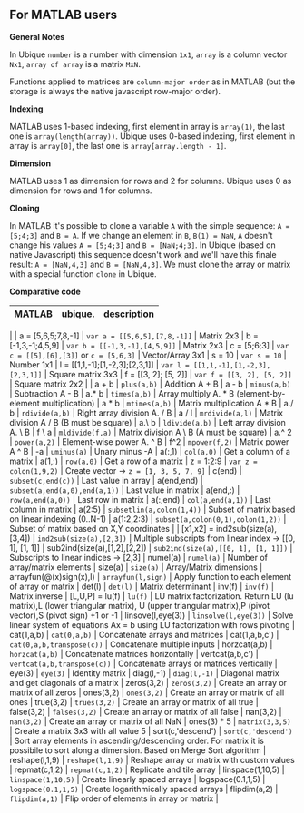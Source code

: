 ## For MATLAB users

__General Notes__

In Ubique `number` is a number with dimension `1x1`, `array` is a column vector `Nx1`, `array of array` is a matrix `MxN`.

Functions applied to matrices are `column-major order` as in MATLAB (but the storage is always the native javascript row-major order).

__Indexing__

MATLAB uses 1-based indexing, first element in array is `array(1)`, the last one is `array(length(array))`.
Ubique uses 0-based indexing, first element in array is `array[0]`, the last one is `array[array.length - 1]`.

__Dimension__

MATLAB uses 1 as dimension for rows and 2 for columns.
Ubique uses 0 as dimension for rows and 1 for columns.

__Cloning__

In MATLAB it's possible to clone a variable `A` with the simple sequence: `A = [5;4;3]` and `B = A`. If we change an element in `B`, `B(1) = NaN`, `A` doesn't change his values
`A = [5;4;3]` and `B = [NaN;4;3]`.
In Ubique (based on native Javascript) this sequence doesn't work and we'll have this finale result: `A = [NaN,4,3]` and `B = [NaN,4,3]`. We must clone the array or matrix with a 
special function `clone` in Ubique. 

__Comparative code__

|MATLAB| ubique.| description|
|----- |--------|------|
|
| a = [5,6,5;7,8,-1] | `var a = [[5,6,5],[7,8,-1]]` | Matrix 2x3
| b = [-1,3,-1;4,5,9] | `var b = [[-1,3,-1],[4,5,9]]` | Matrix 2x3
| c = [5;6;3] | `var c = [[5],[6],[3]]` or `c = [5,6,3]` | Vector/Array 3x1 
| s = 10 | `var s = 10` | Number 1x1
| l = [[1,1,-1];[1,-2,3];[2,3,1]] | `var l = [[1,1,-1],[1,-2,3],[2,3,1]]` | Square matrix 3x3
| f = [[3, 2]; [5, 2]] | `var f = [[3, 2], [5, 2]]` | Square matrix 2x2
|
| a + b | `plus(a,b)` | Addition A + B
| a - b | `minus(a,b)` | Subtraction A - B
| a.* b | `times(a,b)` | Array multiply A. * B (element-by-element multiplication)
| a * b | `mtimes(a,b)` | Matrix multiplication A * B
| a./ b | `rdivide(a,b)` | Right array division A. / B
| a / l | `mrdivide(a,l)` | Matrix division A / B (B must be square)
| a.\ b | `ldivide(a,b)` | Left array division A. \ B
| f \ a | `mldivide(f,a)` | Matrix division A \ B (A must be square)
| a.^ 2 | `power(a,2)` | Element-wise power A. ^ B
| f^2 | `mpower(f,2)` | Matrix power A ^ B
| -a | `uminus(a)` | Unary minus -A
| a(:,1) | `col(a,0)` | Get a column of a matrix
| a(1,:) | `row(a,0)` | Get a row of a matrix
| z = 1:2:9 | `var z = colon(1,9,2)` | Create vector -> `z = [1, 3, 5, 7, 9]`
| c(end) | `subset(c,end(c))` | Last value in array
| a(end,end) | `subset(a,end(a,0),end(a,1))` | Last value in matrix
| a(end,:) | `row(a,end(a,0))` | Last row in matrix
| a(:,end) | `col(a,end(a,1))` | Last column in matrix
| a(2:5) | `subsetlin(a,colon(1,4))` | Subset of matrix based on linear indexing (0..N-1)
| a(1:2,2:3) | `subset(a,colon(0,1),colon(1,2))` | Subset of matrix based on X,Y coordinates
|
| [x1,x2] = ind2sub(size(a),[3,4]) | `ind2sub(size(a),[2,3])` | Multiple subscripts from linear index -> [[0, 1], [1, 1]]
| sub2ind(size(a),[1,2],[2,2]) | `sub2ind(size(a),[[0, 1], [1, 1]])` | Subscripts to linear indices -> [2,3]
| numel(a) | `numel(a)` | Number of array/matrix elements
| size(a) | `size(a)` | Array/Matrix dimensions
| arrayfun(@(x)sign(x),l) | `arrayfun(l,sign)` | Apply function to each element of array or matrix
| det(l) | `det(l)` | Matrix determinant
| inv(f) | `inv(f)` | Matrix inverse
| [L,U,P] = lu(f) | `lu(f)` | LU matrix factorization. Return LU (lu matrix),L (lower triangular matrix), U (upper triangular matrix),P (pivot vector),S (pivot sign) +1 or -1
| linsove(l,eye(3)) | `linsolve(l,eye(3))` | Solve linear system of equations Ax = b using LU factorization with rows pivoting
| cat(1,a,b) | `cat(0,a,b)` |  Concatenate arrays and matrices
| cat(1,a,b,c') | `cat(0,a,b,transpose(c))` | Concatenate multiple inputs
| horzcat(a,b) | `horzcat(a,b)` | Concatenate matrices horizontally
| vertcat(a,b,c') | `vertcat(a,b,transpose(c))` | Concatenate arrays or matrices vertically
| eye(3) | `eye(3)` | Identity matrix
| diag(l,-1) | `diag(l,-1)` | Diagonal matrix and get diagonals of a matrix
| zeros(3,2) | `zeros(3,2)` | Create an array or matrix of all zeros
| ones(3,2) | `ones(3,2)` | Create an array or matrix of all ones
| true(3,2) | `trues(3,2)` | Create an array or matrix of all true
| false(3,2) | `falses(3,2)` | Create an array or matrix of all false
| nan(3,2) | `nan(3,2)` | Create an array or matrix of all NaN
| ones(3) * 5 | `matrix(3,3,5)` | Create a matrix 3x3 with all value 5
| sort(c,'descend') | `sort(c,'descend')` | Sort array elements in ascending/descending order. For matrix it is possibile to sort along a dimension. Based on Merge Sort algorithm
| reshape(l,1,9) | `reshape(l,1,9)` | Reshape array or matrix with custom values
| repmat(c,1,2) | `repmat(c,1,2)` | Replicate and tile array
| linspace(1,10,5) | `linspace(1,10,5)` | Create linearly spaced arrays
| logspace(0.1,1,5) | `logspace(0.1,1,5)` | Create logarithmically spaced arrays
| flipdim(a,2) | `flipdim(a,1)` | Flip order of elements in array or matrix 
|